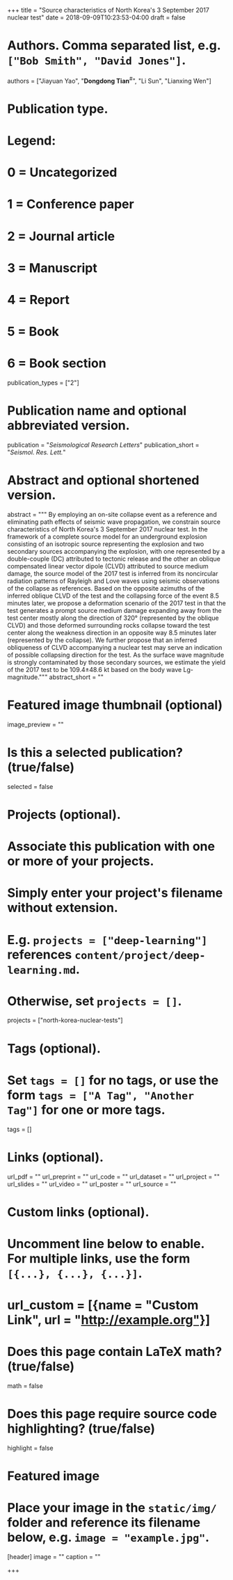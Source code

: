 +++
title = "Source characteristics of North Korea's 3 September 2017 nuclear test"
date = 2018-09-09T10:23:53-04:00
draft = false

# Authors. Comma separated list, e.g. `["Bob Smith", "David Jones"]`.
authors = ["Jiayuan Yao", "**Dongdong Tian**<sup>#</sup>", "Li Sun", "Lianxing Wen"]

# Publication type.
# Legend:
# 0 = Uncategorized
# 1 = Conference paper
# 2 = Journal article
# 3 = Manuscript
# 4 = Report
# 5 = Book
# 6 = Book section
publication_types = ["2"]

# Publication name and optional abbreviated version.
publication = "*Seismological Research Letters*"
publication_short = "*Seismol. Res. Lett.*"

# Abstract and optional shortened version.
abstract = """
By employing an on-site collapse event as a reference and eliminating path effects
of seismic wave propagation, we constrain source characteristics of
North Korea's 3 September 2017 nuclear test. In the framework of a complete source model
for an underground explosion consisting of an isotropic source representing the explosion
and two secondary sources accompanying the explosion, with one represented
by a double-couple (DC) attributed to tectonic release and
the other an oblique compensated linear vector dipole (CLVD) attributed to source medium damage,
the source model of the 2017 test is inferred from its noncircular radiation patterns of
Rayleigh and Love waves using seismic observations of the collapse as references.
Based on the opposite azimuths of the inferred oblique CLVD of the test and the collapsing
force of the event 8.5 minutes later, we propose a deformation scenario of the 2017 test
in that the test generates a prompt source medium damage expanding away from the test center
mostly along the direction of 320° (represented by the oblique CLVD) and those deformed
surrounding rocks collapse toward the test center along the weakness direction
in an opposite way 8.5 minutes later (represented by the collapse). We further propose that
an inferred obliqueness of CLVD accompanying a nuclear test may serve an indication of
possible collapsing direction for the test. As the surface wave magnitude is strongly
contaminated by those secondary sources, we estimate the yield of the 2017 test to
be 109.4±48.6 kt based on the body wave Lg-magnitude."""
abstract_short = ""

# Featured image thumbnail (optional)
image_preview = ""

# Is this a selected publication? (true/false)
selected = false

# Projects (optional).
#   Associate this publication with one or more of your projects.
#   Simply enter your project's filename without extension.
#   E.g. `projects = ["deep-learning"]` references `content/project/deep-learning.md`.
#   Otherwise, set `projects = []`.
projects = ["north-korea-nuclear-tests"]

# Tags (optional).
#   Set `tags = []` for no tags, or use the form `tags = ["A Tag", "Another Tag"]` for one or more tags.
tags = []

# Links (optional).
url_pdf = ""
url_preprint = ""
url_code = ""
url_dataset = ""
url_project = ""
url_slides = ""
url_video = ""
url_poster = ""
url_source = ""

# Custom links (optional).
#   Uncomment line below to enable. For multiple links, use the form `[{...}, {...}, {...}]`.
# url_custom = [{name = "Custom Link", url = "http://example.org"}]

# Does this page contain LaTeX math? (true/false)
math = false

# Does this page require source code highlighting? (true/false)
highlight = false

# Featured image
# Place your image in the `static/img/` folder and reference its filename below, e.g. `image = "example.jpg"`.
[header]
image = ""
caption = ""

+++
